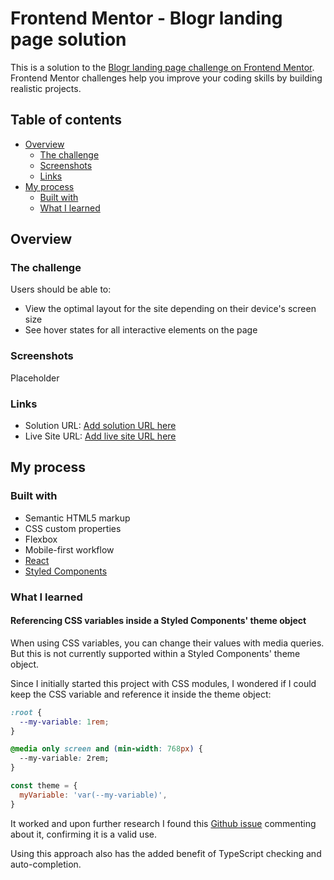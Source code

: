 # Frontend Mentor - Blogr landing page solution

This is a solution to the [Blogr landing page challenge on Frontend Mentor](https://www.frontendmentor.io/challenges/blogr-landing-page-EX2RLAApP). Frontend Mentor challenges help you improve your coding skills by building realistic projects.

## Table of contents

- [Overview](#overview)
  - [The challenge](#the-challenge)
  - [Screenshots](#screenshots)
  - [Links](#links)
- [My process](#my-process)
  - [Built with](#built-with)
  - [What I learned](#what-i-learned)

## Overview

### The challenge

Users should be able to:

- View the optimal layout for the site depending on their device's screen size
- See hover states for all interactive elements on the page

### Screenshots

Placeholder

### Links

- Solution URL: [Add solution URL here](https://your-solution-url.com)
- Live Site URL: [Add live site URL here](https://your-live-site-url.com)

## My process

### Built with

- Semantic HTML5 markup
- CSS custom properties
- Flexbox
- Mobile-first workflow
- [React](https://reactjs.org/)
- [Styled Components](https://styled-components.com/)

### What I learned

#### Referencing CSS variables inside a Styled Components' theme object

When using CSS variables, you can change their values with media queries. But this is not currently supported within a Styled Components' theme object.

Since I initially started this project with CSS modules, I wondered if I could keep the CSS variable and reference it inside the theme object:

```css
:root {
  --my-variable: 1rem;
}

@media only screen and (min-width: 768px) {
  --my-variable: 2rem;
}
```

```js
const theme = {
  myVariable: 'var(--my-variable)',
}
```

It worked and upon further research I found this [Github issue](https://github.com/styled-components/styled-components/issues/2963#issuecomment-579002099) commenting about it, confirming it is a valid use.

Using this approach also has the added benefit of TypeScript checking and auto-completion.
